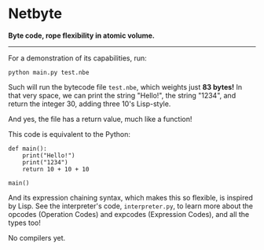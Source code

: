 # Netbyte
**Byte code, rope flexibility in atomic volume.**

-----

For a demonstration of its capabilities, run:

    python main.py test.nbe
    
Such will run the bytecode file `test.nbe`, which weights just **83 bytes!** In that very space,
we can print the string "Hello!", the string "1234", and return the integer 30, adding three
10's Lisp-style.

And yes, the file has a return value, much like a function!

This code is equivalent to the Python:

    def main():
        print("Hello!")
        print("1234")
        return 10 + 10 + 10
        
    main()
    
And its expression chaining syntax, which makes this so flexible, is inspired by Lisp. See the
interpreter's code, `interpreter.py`, to learn more about the opcodes (Operation Codes) and
expcodes (Expression Codes), and all the types too!

No compilers yet.